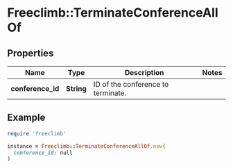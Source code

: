 # Freeclimb::TerminateConferenceAllOf

## Properties

| Name | Type | Description | Notes |
| ---- | ---- | ----------- | ----- |
| **conference_id** | **String** | ID of the conference to terminate. |  |

## Example

```ruby
require 'freeclimb'

instance = Freeclimb::TerminateConferenceAllOf.new(
  conference_id: null
)
```

